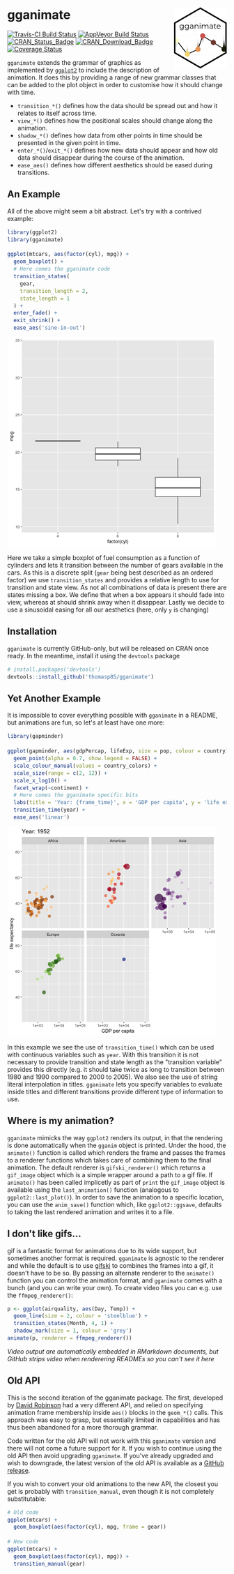 
<!-- README.md is generated from README.Rmd. Please edit that file -->
gganimate <img src="man/figures/logo.png" align="right" />
==========================================================

[![Travis-CI Build Status](https://travis-ci.org/thomasp85/gganimate.svg?branch=master)](https://travis-ci.org/thomasp85/gganimate) [![AppVeyor Build Status](https://ci.appveyor.com/api/projects/status/github/thomasp85/gganimate?branch=master&svg=true)](https://ci.appveyor.com/project/thomasp85/gganimate) [![CRAN\_Status\_Badge](http://www.r-pkg.org/badges/version-ago/gganimate)](https://cran.r-project.org/package=gganimate) [![CRAN\_Download\_Badge](http://cranlogs.r-pkg.org/badges/gganimate)](https://cran.r-project.org/package=gganimate) [![Coverage Status](https://img.shields.io/codecov/c/github/thomasp85/gganimate/master.svg)](https://codecov.io/github/thomasp85/gganimate?branch=master)

`gganimate` extends the grammar of graphics as implemented by [`ggplot2`](https://github.com/tidyverse/ggplot2) to include the description of animation. It does this by providing a range of new grammar classes that can be added to the plot object in order to customise how it should change with time.

-   `transition_*()` defines how the data should be spread out and how it relates to itself across time.
-   `view_*()` defines how the positional scales should change along the animation.
-   `shadow_*()` defines how data from other points in time should be presented in the given point in time.
-   `enter_*()`/`exit_*()` defines how new data should appear and how old data should disappear during the course of the animation.
-   `ease_aes()` defines how different aesthetics should be eased during transitions.

An Example
----------

All of the above might seem a bit abstract. Let's try with a contrived example:

``` r
library(ggplot2)
library(gganimate)

ggplot(mtcars, aes(factor(cyl), mpg)) + 
  geom_boxplot() + 
  # Here comes the gganimate code
  transition_states(
    gear,
    transition_length = 2,
    state_length = 1
  ) +
  enter_fade() + 
  exit_shrink() +
  ease_aes('sine-in-out')
```

![](man/figures/README-unnamed-chunk-2-1.gif)

Here we take a simple boxplot of fuel consumption as a function of cylinders and lets it transition between the number of gears available in the cars. As this is a discrete split (`gear` being best described as an ordered factor) we use `transition_states` and provides a relative length to use for transition and state view. As not all combinations of data is present there are states missing a box. We define that when a box appears it should fade into view, whereas at should shrink away when it disappear. Lastly we decide to use a sinusoidal easing for all our aesthetics (here, only `y` is changing)

Installation
------------

`gganimate` is currently GitHub-only, but will be released on CRAN once ready. In the meantime, install it using the `devtools` package

``` r
# install.packages('devtools')
devtools::install_github('thomasp85/gganimate')
```

Yet Another Example
-------------------

It is impossible to cover everything possible with `gganimate` in a README, but animations are fun, so let's at least have one more:

``` r
library(gapminder)

ggplot(gapminder, aes(gdpPercap, lifeExp, size = pop, colour = country)) +
  geom_point(alpha = 0.7, show.legend = FALSE) +
  scale_colour_manual(values = country_colors) +
  scale_size(range = c(2, 12)) +
  scale_x_log10() +
  facet_wrap(~continent) +
  # Here comes the gganimate specific bits
  labs(title = 'Year: {frame_time}', x = 'GDP per capita', y = 'life expectancy') +
  transition_time(year) +
  ease_aes('linear')
```

![](man/figures/README-unnamed-chunk-4-1.gif)

In this example we see the use of `transition_time()` which can be used with continuous variables such as `year`. With this transition it is not necessary to provide transition and state length as the "transition variable" provides this directly (e.g. it should take twice as long to transition between 1980 and 1990 compared to 2000 to 2005). We also see the use of string literal interpolation in titles. `gganimate` lets you specify variables to evaluate inside titles and different transitions provide different type of information to use.

Where is my animation?
----------------------

`gganimate` mimicks the way `ggplot2` renders its output, in that the rendering is done automatically when the `gganim` object is printed. Under the hood, the `animate()` function is called which renders the frame and passes the frames to a renderer functions which takes care of combining them to the final animation. The default renderer is `gifski_renderer()` which returns a `gif_image` object which is a simple wrapper around a path to a gif file. If `animate()` has been called implicetly as part of `print` the `gif_image` object is available using the `last_animation()` function (analogous to `ggplot2::last_plot()`). In order to save the animation to a specific location, you can use the `anim_save()` function which, like `ggplot2::ggsave`, defaults to taking the last rendered animation and writes it to a file.

I don't like gifs...
--------------------

gif is a fantastic format for animations due to its wide support, but sometimes another format is required. `gganimate` is agnostic to the renderer and while the default is to use [gifski](https://github.com/r-rust/gifski) to combines the frames into a gif, it doesn't have to be so. By passing an alternate renderer to the `animate()` function you can control the animation format, and `gganimate` comes with a bunch (and you can write your own). To create video files you can e.g. use the `ffmpeg_renderer()`:

``` r
p <- ggplot(airquality, aes(Day, Temp)) + 
  geom_line(size = 2, colour = 'steelblue') + 
  transition_states(Month, 4, 1) + 
  shadow_mark(size = 1, colour = 'grey')
animate(p, renderer = ffmpeg_renderer())
```

*Video output are automatically embedded in RMarkdown documents, but GitHub strips video when renderering READMEs so you can't see it here*

Old API
-------

This is the second iteration of the gganimate package. The first, developed by [David Robinson](https://github.com/dgrtwo) had a very different API, and relied on specifying animation frame membership inside `aes()` blocks in the `geom_*()` calls. This approach was easy to grasp, but essentially limited in capabilities and has thus been abandoned for a more thorough grammar.

Code written for the old API will not work with this `gganimate` version and there will not come a future support for it. If you wish to continue using the old API then avoid upgrading `gganimate`. If you've already upgraded and wish to downgrade, the latest version of the old API is available as a [GitHub release](https://github.com/thomasp85/gganimate/releases/tag/v0.1.1).

If you wish to convert your old animations to the new API, the closest you get is probably with `transition_manual`, even though it is not completely substitutable:

``` r
# Old code
ggplot(mtcars) + 
  geom_boxplot(aes(factor(cyl), mpg, frame = gear))

# New code
ggplot(mtcars) + 
  geom_boxplot(aes(factor(cyl), mpg)) + 
  transition_manual(gear)
```
